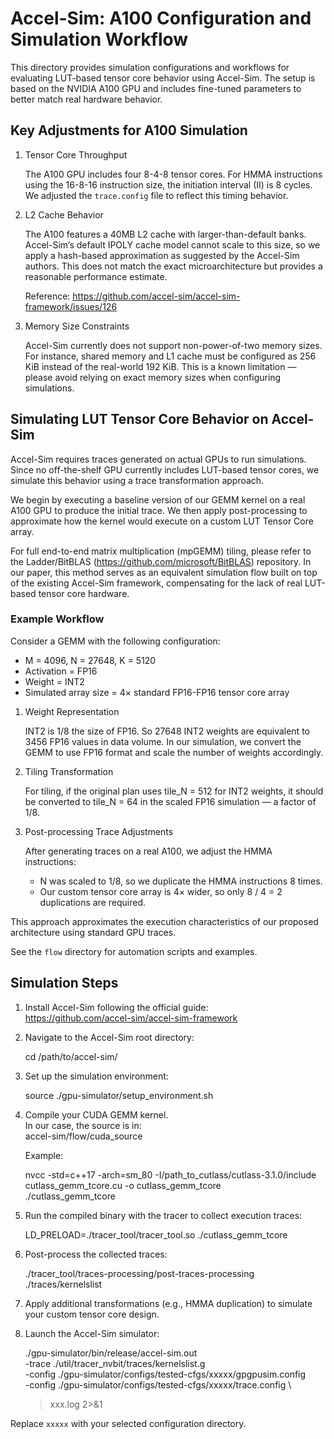 <!-- 
## Notes on A100 Configuration and Accuracy

To ensure that GEMM operations on tensor cores in Accel-Sim more closely resemble real hardware behavior, we fine-tuned several simulation parameters. These adjustments were validated using selected microbenchmarks from [YH’s Samples](https://github.com/Yinghan-Li/YHs_Sample).

### Adjustments

1. **Tensor Core Throughput**  
   The NVIDIA A100 includes four 8-4-8 tensor cores per cycle. For HMMA instructions with a 16-8-16 data format, the initiation interval (II) is 8 cycles. This behavior is reflected in our customized `trace.config` file to more accurately emulate real execution latency.

2. **L2 Cache Behavior**  
   The A100 features a 40MB L2 cache with larger-than-default bank sizes. Since Accel-Sim’s default IPOLY model does not scale to this size, we adopted a hash-based approximation as suggested by the framework authors. While this method does not represent actual hardware architecture, it provides a reasonable estimate of expected performance.  
   For more details, see this [GitHub issue](https://github.com/accel-sim/accel-sim-framework/issues/126).

3. **Memory Configuration Constraints**  
   Accel-Sim currently does not support non-power-of-two memory sizes. For example, shared memory (smem) and L1 cache must be set to 256 KiB instead of the real-world 192 KiB. This is a known limitation. To avoid related issues, we recommend not allocating memory sizes that depend on the exact hardware capacity.

### Notes on workflow

As Accel-Sim needs running on real cards to generate trace, we have to run the inital version of our gemm code first on real hardware to generate the basic version of trace.
For end-to-end mpgemm tiling, please refer to Ladder repo.
In our paper, our flow follows a equivalent method to simulate on top of current Accel-Sim workflow(which needs running on real card to generate trace to send it to simulation engine, while there is no off-the-shelf LUT Tensor Core -equipped GPU). We use an example to illustrate how we simulate the whole process.

Take an GEMM with M=4096, N= 27648 ,K= 5120, Act fp16, Weight Int2 with 4x basic fp16-fp16 tensor core array size as an exmaple.  
For weight data, as INT2 is 1/8 of FP16 size, 27648 Int2 weight equals to 3456 Fp16 weights in data volume. Thus we trasform the GEMM first to 1/8 of the weights. Similarly, we do the tiling with a 8x scale, like if you would like to do a tile_N=512 tiling for Weight Int2, you should transform it into tile_N=64 tile in FP16 format.
After we generate the trace on real A100 cards, we need to post-process the trace as the HMMA instruction count has not been scaled. First as there the N dimension is scaled to 1/8, we need to duplicate the hmma instructions 8 times. However, as our tensor core array size is four times of the original one, so we only need to duplicate the hmma instructions 8/4=2 times.

Please refer to flow folder for detailed information -->


# Accel-Sim: A100 Configuration and Simulation Workflow

This directory provides simulation configurations and workflows for evaluating LUT-based tensor core behavior using Accel-Sim. The setup is based on the NVIDIA A100 GPU and includes fine-tuned parameters to better match real hardware behavior.

## Key Adjustments for A100 Simulation

1. Tensor Core Throughput

   The A100 GPU includes four 8-4-8 tensor cores. For HMMA instructions using the 16-8-16 instruction size, the initiation interval (II) is 8 cycles. We adjusted the `trace.config` file to reflect this timing behavior.

2. L2 Cache Behavior

   The A100 features a 40MB L2 cache with larger-than-default banks. Accel-Sim’s default IPOLY cache model cannot scale to this size, so we apply a hash-based approximation as suggested by the Accel-Sim authors. This does not match the exact microarchitecture but provides a reasonable performance estimate.

   Reference: https://github.com/accel-sim/accel-sim-framework/issues/126

3. Memory Size Constraints

   Accel-Sim currently does not support non-power-of-two memory sizes. For instance, shared memory and L1 cache must be configured as 256 KiB instead of the real-world 192 KiB. This is a known limitation — please avoid relying on exact memory sizes when configuring simulations.

## Simulating LUT Tensor Core Behavior on Accel-Sim

Accel-Sim requires traces generated on actual GPUs to run simulations. Since no off-the-shelf GPU currently includes LUT-based tensor cores, we simulate this behavior using a trace transformation approach.

We begin by executing a baseline version of our GEMM kernel on a real A100 GPU to produce the initial trace. We then apply post-processing to approximate how the kernel would execute on a custom LUT Tensor Core array.

For full end-to-end matrix multiplication (mpGEMM) tiling, please refer to the Ladder/BitBLAS (https://github.com/microsoft/BitBLAS) repository. In our paper, this method serves as an equivalent simulation flow built on top of the existing Accel-Sim framework, compensating for the lack of real LUT-based tensor core hardware.

### Example Workflow

Consider a GEMM with the following configuration:

- M = 4096, N = 27648, K = 5120  
- Activation = FP16  
- Weight = INT2  
- Simulated array size = 4× standard FP16-FP16 tensor core array

1. Weight Representation

   INT2 is 1/8 the size of FP16. So 27648 INT2 weights are equivalent to 3456 FP16 values in data volume. In our simulation, we convert the GEMM to use FP16 format and scale the number of weights accordingly.

2. Tiling Transformation

   For tiling, if the original plan uses tile_N = 512 for INT2 weights, it should be converted to tile_N = 64 in the scaled FP16 simulation — a factor of 1/8.

3. Post-processing Trace Adjustments

   After generating traces on a real A100, we adjust the HMMA instructions:

   - N was scaled to 1/8, so we duplicate the HMMA instructions 8 times.
   - Our custom tensor core array is 4× wider, so only 8 / 4 = 2 duplications are required.

This approach approximates the execution characteristics of our proposed architecture using standard GPU traces.

See the `flow` directory for automation scripts and examples.

## Simulation Steps

1. Install Accel-Sim following the official guide:  
   https://github.com/accel-sim/accel-sim-framework

2. Navigate to the Accel-Sim root directory:

   cd /path/to/accel-sim/

3. Set up the simulation environment:

   source ./gpu-simulator/setup_environment.sh

4. Compile your CUDA GEMM kernel.  
   In our case, the source is in:  
   accel-sim/flow/cuda_source

   Example:

   nvcc -std=c++17 -arch=sm_80 -I/path_to_cutlass/cutlass-3.1.0/include cutlass_gemm_tcore.cu -o cutlass_gemm_tcore  
   ./cutlass_gemm_tcore

5. Run the compiled binary with the tracer to collect execution traces:

   LD_PRELOAD=./tracer_tool/tracer_tool.so ./cutlass_gemm_tcore

6. Post-process the collected traces:

   ./tracer_tool/traces-processing/post-traces-processing ./traces/kernelslist

7. Apply additional transformations (e.g., HMMA duplication) to simulate your custom tensor core design.

8. Launch the Accel-Sim simulator:

   ./gpu-simulator/bin/release/accel-sim.out \
     -trace ./util/tracer_nvbit/traces/kernelslist.g \
     -config ./gpu-simulator/configs/tested-cfgs/xxxxx/gpgpusim.config \
     -config ./gpu-simulator/configs/tested-cfgs/xxxxx/trace.config \
     > xxx.log 2>&1

Replace `xxxxx` with your selected configuration directory. 